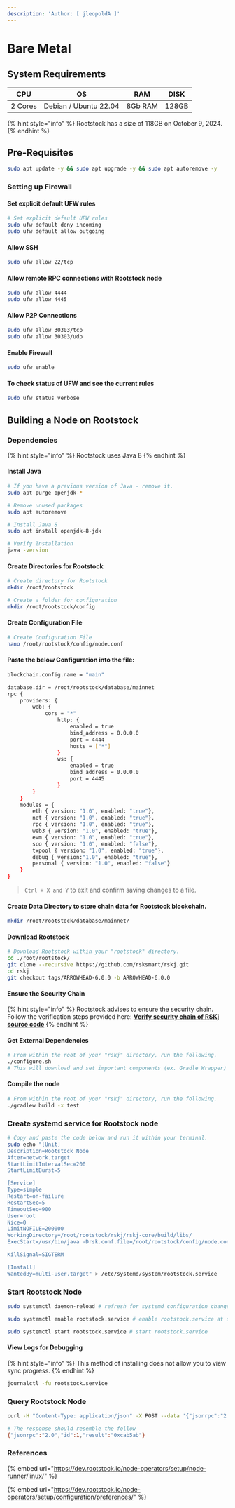 ```yaml
---
description: 'Author: [ jleopoldA ]'
---
```


# Bare Metal

## System Requirements

| CPU     | OS                    | RAM     | DISK  |
| ------- | --------------------- | ------- | ----- |
| 2 Cores | Debian / Ubuntu 22.04 | 8Gb RAM | 128GB |

{% hint style="info" %}
Rootstock has a size of 118GB on October 9, 2024.
{% endhint %}

## Pre-Requisites

```bash
sudo apt update -y && sudo apt upgrade -y && sudo apt autoremove -y
```

### Setting up Firewall

#### Set explicit default UFW rules

```bash
# Set explicit default UFW rules
sudo ufw default deny incoming
sudo ufw default allow outgoing
```

#### Allow SSH

```bash
sudo ufw allow 22/tcp
```

#### Allow remote RPC connections with Rootstock node

```bash
sudo ufw allow 4444
sudo ufw allow 4445
```

#### Allow P2P Connections

```bash
sudo ufw allow 30303/tcp
sudo ufw allow 30303/udp
```

#### Enable Firewall

```bash
sudo ufw enable
```

#### To check status of UFW and see the current rules

```bash
sudo ufw status verbose
```

## Building a Node on Rootstock

### Dependencies

{% hint style="info" %}
Rootstock uses Java 8
{% endhint %}

#### Install Java

```bash
# If you have a previous version of Java - remove it.
sudo apt purge openjdk-*

# Remove unused packages
sudo apt autoremove

# Install Java 8
sudo apt install openjdk-8-jdk

# Verify Installation
java -version
```

#### Create Directories for Rootstock

```bash
# Create directory for Rootstock
mkdir /root/rootstock 

# Create a folder for configuration
mkdir /root/rootstock/config
```

#### Create Configuration File

```bash
# Create Configuration File
nano /root/rootstock/config/node.conf
```

#### Paste the below Configuration into the file:

```bash
blockchain.config.name = "main"

database.dir = /root/rootstock/database/mainnet
rpc {
    providers: {
        web: {
            cors = "*"
                http: {
                    enabled = true
                    bind_address = 0.0.0.0
                    port = 4444
                    hosts = ["*"]
                }
                ws: {
                    enabled = true
                    bind_address = 0.0.0.0
                    port = 4445
                }
        }
    }
    modules = {
        eth { version: "1.0", enabled: "true"},
        net { version: "1.0", enabled: "true"},
        rpc { version: "1.0", enabled: "true"},
        web3 { version: "1.0", enabled: "true"},
        evm { version: "1.0", enabled: "true"},
        sco { version: "1.0", enabled: "false"},
        txpool { version: "1.0", enabled: "true"},
        debug { version:"1.0", enabled: "true"},
        personal { version: "1.0", enabled: "false"}
    }
}
```

> `Ctrl + X and Y` to exit and confirm saving changes to a file.

#### Create Data Directory to store chain data for Rootstock blockchain.

```bash
mkdir /root/rootstock/database/mainnet/
```

#### Download Rootstock

```bash
# Download Rootstock within your "rootstock" directory.
cd ./root/rootstock/
git clone --recursive https://github.com/rsksmart/rskj.git
cd rskj
git checkout tags/ARROWHEAD-6.0.0 -b ARROWHEAD-6.0.0
```

#### Ensure the Security Chain

{% hint style="info" %}
Rootstock advises to ensure the security chain. Follow the verification steps provided here: [**Verify security chain of RSKj source code**](https://dev.rootstock.io/node-operators/setup/security-chain/)
{% endhint %}

#### Get External Dependencies

```bash
# From within the root of your "rskj" directory, run the following.
./configure.sh
# This will download and set important components (ex. Gradle Wrapper)
```

#### Compile the node

```bash
# From within the root of your "rskj" directory, run the following.
./gradlew build -x test
```

### Create systemd service for Rootstock node

```bash
# Copy and paste the code below and run it within your terminal.
sudo echo "[Unit]
Description=Rootstock Node
After=network.target
StartLimitIntervalSec=200
StartLimitBurst=5

[Service]
Type=simple
Restart=on-failure
RestartSec=5
TimeoutSec=900
User=root
Nice=0
LimitNOFILE=200000
WorkingDirectory=/root/rootstock/rskj/rskj-core/build/libs/
ExecStart=/usr/bin/java -Drsk.conf.file=/root/rootstock/config/node.conf -jar /root/rootstock/rskj/rskj-core/build/libs/rskj-core-6.0.0-ARROWHEAD-all.jar co.rsk.Start

KillSignal=SIGTERM

[Install]
WantedBy=multi-user.target" > /etc/systemd/system/rootstock.service
```

### Start Rootstock Node

```bash
sudo systemctl daemon-reload # refresh for systemd configuration changes

sudo systemctl enable rootstock.service # enable rootstock.service at start up

sudo systemctl start rootstock.service # start rootstock.service
```

#### View Logs for Debugging

{% hint style="info" %}
This method of installing does not allow you to view sync progress.
{% endhint %}

```bash
journalctl -fu rootstock.service
```

### Query Rootstock Node

```bash
curl -H "Content-Type: application/json" -X POST --data '{"jsonrpc":"2.0","method":"eth_blockNumber","params":[],"id":1}' http://localhost:4444

# The response should resemble the follow
{"jsonrpc":"2.0","id":1,"result":"0xcab5ab"}
```

### References

{% embed url="https://dev.rootstock.io/node-operators/setup/node-runner/linux/" %}

{% embed url="https://dev.rootstock.io/node-operators/setup/configuration/preferences/" %}





####



